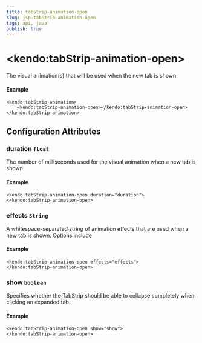 ```yaml
---
title: tabStrip-animation-open
slug: jsp-tabStrip-animation-open
tags: api, java
publish: true
---
```


# \<kendo:tabStrip-animation-open\>

The visual animation(s) that will be used when the new tab is shown.

#### Example
    <kendo:tabStrip-animation>
        <kendo:tabStrip-animation-open></kendo:tabStrip-animation-open>
    </kendo:tabStrip-animation>

## Configuration Attributes

### duration `float`

The number of milliseconds used for the visual animation when a new tab is shown.

#### Example
    <kendo:tabStrip-animation-open duration="duration">
    </kendo:tabStrip-animation-open>

### effects `String`

A whitespace-separated string of animation effects that are used when a new tab is shown. Options include

#### Example
    <kendo:tabStrip-animation-open effects="effects">
    </kendo:tabStrip-animation-open>

### show `boolean`

Specifies whether the TabStrip should be able to collapse completely when clicking an expanded tab.

#### Example
    <kendo:tabStrip-animation-open show="show">
    </kendo:tabStrip-animation-open>

